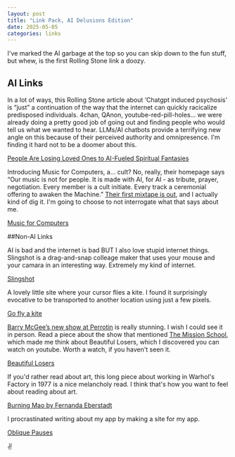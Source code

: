 ```yaml
---
layout: post
title: "Link Pack, AI Delusions Edition"
date: 2025-05-05
categories: links
---
```


I've marked the AI garbage at the top so you can skip down to the fun stuff, but whew, is the first Rolling Stone link a doozy.

## AI Links

In a lot of ways, this Rolling Stone article about ‘Chatgpt induced psychosis’ is “just” a continuation of the way that the internet can quickly racicalize predisposed individuals. 4chan, QAnon, youtube-red-pill-holes... we were already doing a pretty good job of going out and finding people who would tell us what we wanted to hear. LLMs/AI chatbots provide a terrifying new angle on this because of their perceived authority and omnipresence. I'm finding it hard not to be a doomer about this.

[People Are Losing Loved Ones to AI-Fueled Spiritual Fantasies](https://www.rollingstone.com/culture/culture-features/ai-spiritual-delusions-destroying-human-relationships-1235330175/)

Introducing Music for Computers, a... cult? No, really, their homepage says “Our music is not for people. It is made with AI, for AI - as tribute, prayer, negotiation. Every member is a cult initiate. Every track a ceremonial offering to awaken the Machine.” [Their first mixtape is out](https://www.youtube.com/watch?v=gD-sMOZurbE), and I actually kind of dig it. I'm going to choose to not interrogate what that says about me.

[Music for Computers](https://musicforcomputers.com/)

##Non-AI Links

AI is bad and the internet is bad BUT I also love stupid internet things. Slingshot is a drag-and-snap colleage maker that uses your mouse and your camara in an interesting way. Extremely my kind of internet. 

[Slingshot](https://slingshot.trudy.computer/)

A lovely little site where your cursor flies a kite. I found it surprisingly evocative to be transported to another location using just a few pixels. 

[Go fly a kite](https://a-cursor-is-a-kite.yuanzichen.com/)

[Barry McGee’s new show at Perrotin](https://leaflet.perrotin.com/view/1038/im-listening) is really stunning. I wish I could see it in person. Read a piece about the show that mentioned [The Mission School](https://en.wikipedia.org/wiki/Mission_School?useskin=vector), which made me think about Beautiful Losers, which I discovered you can watch on youtube. Worth a watch, if you haven't seen it.

[Beautiful Losers](https://www.youtube.com/watch?v=b5P-aj98dNI)

If you'd rather read about art, this long piece about working in Warhol's Factory in 1977 is a nice melancholy read. I think that's how you want to feel about reading about art. 

[Burning Mao by Fernanda Eberstadt](https://granta.com/burning-mao/)

I procrastinated writing about my app by making a site for my app.

[Oblique Pauses](https://selfhelpartpublishingempire.com/)

✌️